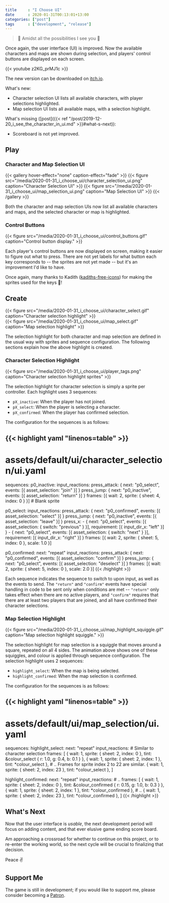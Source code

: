 ```yaml
---
title     : "I Choose UI"
date      : 2020-01-31T00:13:01+13:00
categories: ["post"]
tags      : ["development", "release"]
---
```


> 🔭 Amidst all the possibilities I see you 🌠

Once again, the user interface (UI) is improved. Now the available characters and maps are shown during selection, and players' control buttons are displayed on each screen.

{{< youtube z2KG_prMJ1c >}}

The new version can be downloaded on [itch.io](https://azriel91.itch.io/will).

What's new:

* Character selection UI lists all available characters, with player selections highlighted.
* Map selection UI lists all available maps, with a selection highlight.

What's missing ([post]({{< ref "/post/2019-12-20_i_see_the_character_in_ui.md" >}}#what-s-next)):

* Scoreboard is not yet improved.

## Play

### Character and Map Selection UI

{{< gallery hover-effect="none" caption-effect="fade" >}}
{{< figure src="/media/2020-01-31_i_choose_ui/character_selection_ui.png" caption="Character Selection UI" >}}
{{< figure src="/media/2020-01-31_i_choose_ui/map_selection_ui.png" caption="Map Selection UI" >}}
{{< /gallery >}}

Both the character and map selection UIs now list all available characters and maps, and the selected character or map is highlighted.

### Control Buttons

<div>
<span style="display: inline-block;">{{< figure src="/media/2020-01-31_i_choose_ui/control_buttons.gif" caption="Control button display." >}}</span>
</div>

Each player's control buttons are now displayed on screen, making it easier to figure out what to press. There are not yet labels for what button each key corresponds to -- the sprites are not yet made -- but it's an improvement I'd like to have.

Once again, many thanks to Kadith ([kadiths-free-icons](https://kadith.itch.io/kadiths-free-icons)) for making the sprites used for the keys 🙇!

## Create

<div>
<span style="display: inline-block;">{{< figure src="/media/2020-01-31_i_choose_ui/character_select.gif" caption="Character selection highlight" >}}</span>
<span style="display: inline-block;">{{< figure src="/media/2020-01-31_i_choose_ui/map_select.gif" caption="Map selection highlight" >}}</span>
</div>

The selection highlight for both character and map selection are defined in the usual way with sprites and sequence configuration. The following sections explain how the above highlight is created.

### Character Selection Highlight

<div>
<span style="display: inline-block;">{{< figure src="/media/2020-01-31_i_choose_ui/player_tags.png" caption="Character selection highlight sprites" >}}</span>
</div>

The selection highlight for character selection is simply a sprite per controller. Each highlight uses 3 sequences:

* `pX_inactive`: When the player has not joined.
* `pX_select`: When the player is selecting a character.
* `pX_confirmed`: When the player has confirmed selection.

The configuration for the sequences is as follows:

{{< highlight yaml "linenos=table" >}}
---
# assets/default/ui/character_selection/ui.yaml
sequences:
  p0_inactive:
    input_reactions:
      press_attack: { next: "p0_select",   events: [{ asset_selection: "join"   }] }
      press_jump:   { next: "p0_inactive", events: [{ asset_selection: "return" }] }
    frames: [{ wait: 2, sprite: { sheet: 4, index: 0 } }] # Blank sprite

  p0_select:
    input_reactions:
      press_attack: { next: "p0_confirmed", events: [{ asset_selection: "select" }] }
      press_jump:   { next: "p0_inactive",  events: [{ asset_selection: "leave"  }] }
      press_x:
        - { next: "p0_select", events: [{ asset_selection: { switch: "previous" } }], requirement: [{ input_dir_x: "left"  }] }
        - { next: "p0_select", events: [{ asset_selection: { switch: "next"     } }], requirement: [{ input_dir_x: "right" }] }
    frames: [{ wait: 2, sprite: { sheet: 5, index: 0 }, scale: 1.0 }]

  p0_confirmed:
    next: "repeat"
    input_reactions:
      press_attack: { next: "p0_confirmed", events: [{ asset_selection: "confirm"  }] }
      press_jump:   { next: "p0_select",    events: [{ asset_selection: "deselect" }] }
    frames: [{ wait: 2, sprite: { sheet: 5, index: 0 }, scale: 2.0 }]
{{< /highlight >}}

Each sequence indicates the sequence to switch to upon input, as well as the events to send. The `"return"` and `"confirm"` events have special handling in code to be sent only when conditions are met -- `"return"` only takes effect when there are no active players, and `"confirm"` requires that there are at least two players that are joined, and all have confirmed their character selections.

### Map Selection Highlight

<div>
<span style="display: inline-block;">{{< figure src="/media/2020-01-31_i_choose_ui/map_highlight_squiggle.gif" caption="Map selection highlight squiggle." >}}</span>
</div>

The selection highlight for map selection is a squiggle that moves around a square, repeated on all 4 sides. The animation above shows one of these squiggles, and colour is applied through sequence configuration. The selection highlight uses 2 sequences:

* `highlight_select`: When the map is being selected.
* `highlight_confirmed`: When the map selection is confirmed.

The configuration for the sequences is as follows:

{{< highlight yaml "linenos=table" >}}
---
# assets/default/ui/map_selection/ui.yaml
sequences:
  highlight_select:
    next: "repeat"
    input_reactions: # Similar to character selection
    frames: [
      { wait: 1, sprite: { sheet: 2, index: 0 }, tint: &colour_select { r: 1.0, g: 0.4, b: 0.1 } },
      { wait: 1, sprite: { sheet: 2, index: 1 }, tint: *colour_select },
      # .. Frames for sprite index 2 to 22 are similar.
      { wait: 1, sprite: { sheet: 2, index: 23 }, tint: *colour_select },
    ]

  highlight_confirmed:
    next: "repeat"
    input_reactions: # ..
    frames: [
      { wait: 1, sprite: { sheet: 2, index: 0 }, tint: &colour_confirmed { r: 0.15, g: 1.0, b: 0.3 } },
      { wait: 1, sprite: { sheet: 2, index: 1 }, tint: *colour_confirmed },
      # ..
      { wait: 1, sprite: { sheet: 2, index: 23 }, tint: *colour_confirmed },
    ]
{{< /highlight >}}

## What's Next

Now that the user interface is *usable*, the next development period will focus on adding content, and that ever elusive game ending score board.

Am approaching a crossroad for whether to continue on this project, or to re-enter the working world, so the next cycle will be crucial to finalizing that decision.

Peace ✌️

## Support Me

The game is still in development; if you would like to support me, please consider becoming a [Patron](https://www.patreon.com/azriel91).
